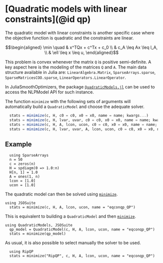 # [Quadratic models with linear constraints](@id qp)

The quadratic model with linear constraints is another specific case where the objective function is quadratic and the constraints are linear.

```math
\begin{aligned}
\min \quad &  x^TQx + c^Tx + c_0  \\
& c_A \leq Ax \leq l_A, \\
& \ell \leq x \leq u,
\end{aligned}
```

This problem is convex whenever the matrix `Q` is positive semi-definite. A key aspect here is the modeling of the matrices `Q` and `A`. 
The main data structure available in Julia are: `LinearAlgebra.Matrix`, `SparseArrays.sparse`, `SparseMatricesCOO.sparse`, `LinearOperators.LinearOperator`.

In JuliaSmoothOptimizers, the package [`QuadraticModels.jl`](https://github.com/JuliaSmoothOptimizers/QuadraticModels.jl) can be used to access the NLPModel API for such instance.

The function `minimize` with the following sets of arguments will automatically build a `QuadraticModel` and choose the adequate solver.

```julia
  stats = minimize(c, H, c0 = c0, x0 = x0, name = name; kwargs...)
  stats = minimize(c, H, lvar, uvar, c0 = c0, x0 = x0, name = name; kwargs...)
  stats = minimize(c, H, A, lcon, ucon, c0 = c0, x0 = x0, name = name; kwargs...)
  stats = minimize(c, H, lvar, uvar, A, lcon, ucon, c0 = c0, x0 = x0, name = name; kwargs...)
```

## Example

```@example ex1
  using SparseArrays
  n = 50
  c = zeros(n)
  H = spdiagm(0 => 1.0:n)
  H[n, 1] = 1.0
  A = ones(1, n)
  lcon = [1.0]
  ucon = [1.0]
```

The quadratic model can then be solved using [`minimize`](@ref).

```@example ex1
using JSOSuite
  stats = minimize(c, H, A, lcon, ucon, name = "eqconqp_QP")
```

This is equivalent to building a `QuadraticModel` and then [`minimize`](@ref).

```@example ex1
using QuadraticModels, JSOSuite
  qp_model = QuadraticModel(c, H, A, lcon, ucon, name = "eqconqp_QP")
  stats = minimize(qp_model)
```

As usual, it is also possible to select manually the solver to be used.

```@example ex1
  using RipQP
  stats = minimize("RipQP", c, H, A, lcon, ucon, name = "eqconqp_QP")
```
